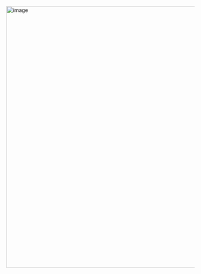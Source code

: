 <img width="700" alt="image" src="https://github.com/0904-mansi/NucleusTeq_python_Training/assets/81081105/bc26081f-a009-4672-992e-d213e8a960f6">
